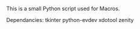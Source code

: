 This is a small Python script used for Macros.

Dependancies:
  tkinter
  python-evdev
  xdotool
  zenity
